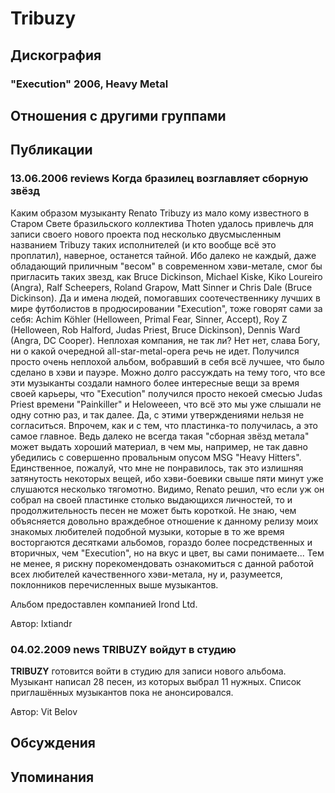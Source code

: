 # Tribuzy



## Дискография

### "Execution" 2006, Heavy Metal




## Отношения с другими группами


## Публикации

### 13.06.2006 reviews Когда бразилец возглавляет сборную звёзд

<P>Каким образом музыканту Renato Tribuzy из мало кому известного в Старом Cвете бразильского коллектива Thoten удалось привлечь для записи своего нового проекта под несколько двусмысленным названием Tribuzy таких исполнителей (и кто вообще всё это проплатил), наверное, останется тайной. Ибо далеко не каждый, даже обладающий приличным "весом" в современном хэви-метале, смог бы пригласить таких звезд, как Bruce Dickinson, Michael Kiske, Kiko Loureiro (Angra), Ralf Scheepers, Roland Grapow, Matt Sinner и&nbsp;Chris Dale (Bruce Dickinson). Да и имена людей, помогавших соотечественнику лучших в мире футболистов в продюсировании "Execution", тоже говорят сами за себя: Achim K&#246;hler (Helloween, Primal Fear, Sinner, Accept), Roy Z (Helloween, Rob Halford, Judas Priest, Bruce Dickinson), Dennis Ward (Angra, DC Cooper). Неплохая компания, не так ли? Нет нет, слава Богу, ни о какой очередной all-star-metal-opera речь не идет. Получился просто очень неплохой альбом, вобравший в себя всё лучшее, что было сделано в хэви и пауэре. Можно долго рассуждать на тему того, что все эти музыканты создали намного более интересные вещи за время своей карьеры, что "Execution" получился просто некоей смесью Judas Priest времени "Painkiller" и Heloweeen, что всё это мы уже слышали не одну сотню раз, и так далее. Да, с этими утверждениями нельзя не согласиться. Впрочем, как и с тем, что пластинка-то получилась, а это самое главное. Ведь далеко не всегда такая "сборная звёзд метала" может выдать хороший материал, в чем мы, например, не так давно убедились с совершенно провальным опусом MSG "Heavy Hitters". Единственное, пожалуй, что мне не понравилось, так это излишняя затянутость некоторых вещей, ибо хэви-боевики свыше пяти минут уже слушаются несколько тягомотно. Видимо, Renato решил, что если уж он собрал на своей пластинке столько выдающихся личностей, то и продолжительность песен не может быть короткой. Не знаю, чем объясняется довольно враждебное отношение к данному релизу моих знакомых любителей подобной музыки, которые в то же время восторгаются десятками альбомов, гораздо более посредственных и вторичных, чем "Execution", но на вкус и цвет, вы сами понимаете... Тем не менее, я рискну порекомендовать ознакомиться с данной работой всех любителей качественного хэви-метала, ну и, разумеется, поклонников перечисленных выше музыкантов.</P>
<P>Альбом предоставлен компанией Irond Ltd.</P>
Автор: Ixtiandr

### 04.02.2009 news TRIBUZY войдут в студию

<P><STRONG>TRIBUZY</STRONG> готовится войти в студию для записи нового альбома. Музыкант написал 28 песен, из которых выбрал 11 нужных. Список приглашённых музыкантов пока не анонсировался.</P>
Автор: Vit Belov


## Обсуждения


## Упоминания

